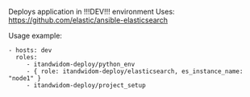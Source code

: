 Deploys application in !!!DEV!!! environment
Uses: https://github.com/elastic/ansible-elasticsearch

Usage example:

```
- hosts: dev
  roles:
     - itandwidom-deploy/python_env
     - { role: itandwidom-deploy/elasticsearch, es_instance_name: "node1" }
     - itandwidom-deploy/project_setup
```
